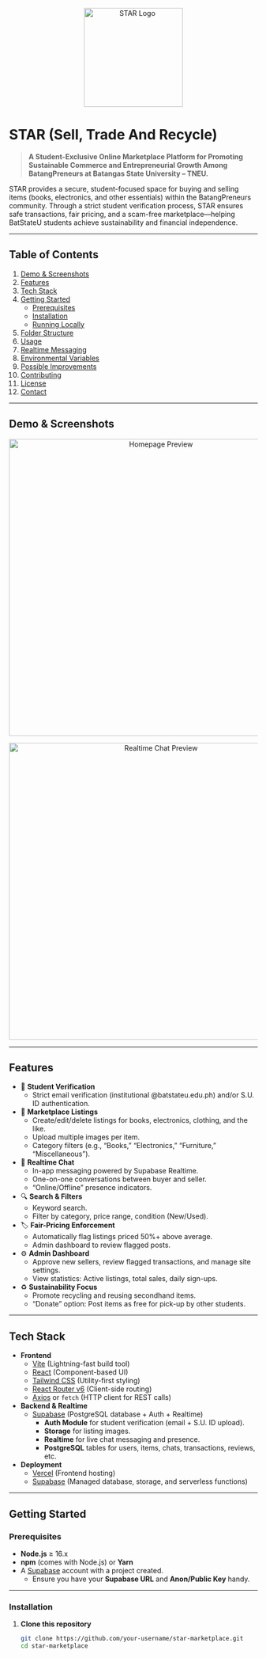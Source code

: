 <!--
  Place your logo file (e.g., `logo.png`) in the root of this repository (or in an `assets/` folder).
  Update the path below if it’s located elsewhere.
-->
<p align="center">
  <img src="logo.png" alt="STAR Logo" width="200" />
</p>

# STAR (Sell, Trade And Recycle)

> **A Student-Exclusive Online Marketplace Platform for Promoting Sustainable Commerce and Entrepreneurial Growth Among BatangPreneurs at Batangas State University – TNEU.**

STAR provides a secure, student-focused space for buying and selling items (books, electronics, and other essentials) within the BatangPreneurs community. Through a strict student verification process, STAR ensures safe transactions, fair pricing, and a scam-free marketplace—helping BatStateU students achieve sustainability and financial independence.

---

## Table of Contents

1. [Demo & Screenshots](#demo--screenshots)  
2. [Features](#features)  
3. [Tech Stack](#tech-stack)  
4. [Getting Started](#getting-started)  
   - [Prerequisites](#prerequisites)  
   - [Installation](#installation)  
   - [Running Locally](#running-locally)  
5. [Folder Structure](#folder-structure)  
6. [Usage](#usage)  
7. [Realtime Messaging](#realtime-messaging)  
8. [Environmental Variables](#environmental-variables)  
9. [Possible Improvements](#possible-improvements)  
10. [Contributing](#contributing)  
11. [License](#license)  
12. [Contact](#contact)  

---

## Demo & Screenshots

<!--  
  You can replace these image links with actual screenshots or live demo GIFs.
  Add screenshots of the homepage, product listings, chat interface, etc.
-->
<p align="center">
  <img src="assets/screenshots/homepage.png" alt="Homepage Preview" width="600" />
</p>
<p align="center">
  <img src="assets/screenshots/chat-interface.png" alt="Realtime Chat Preview" width="600" />
</p>

---

## Features

- 🔐 **Student Verification**  
  - Strict email verification (institutional @batstateu.edu.ph) and/or S.U. ID authentication.
- 🛒 **Marketplace Listings**  
  - Create/edit/delete listings for books, electronics, clothing, and the like.  
  - Upload multiple images per item.  
  - Category filters (e.g., “Books,” “Electronics,” “Furniture,” “Miscellaneous”).
- 💬 **Realtime Chat**  
  - In-app messaging powered by Supabase Realtime.  
  - One-on-one conversations between buyer and seller.  
  - “Online/Offline” presence indicators.
- 🔍 **Search & Filters**  
  - Keyword search.  
  - Filter by category, price range, condition (New/Used).
- 🏷️ **Fair-Pricing Enforcement**  
  - Automatically flag listings priced 50%+ above average.  
  - Admin dashboard to review flagged posts.
- ⚙️ **Admin Dashboard**  
  - Approve new sellers, review flagged transactions, and manage site settings.  
  - View statistics: Active listings, total sales, daily sign-ups.
- ♻️ **Sustainability Focus**  
  - Promote recycling and reusing secondhand items.  
  - “Donate” option: Post items as free for pick-up by other students.

---

## Tech Stack

- **Frontend**  
  - [Vite](https://vitejs.dev/) (Lightning-fast build tool)  
  - [React](https://reactjs.org/) (Component-based UI)  
  - [Tailwind CSS](https://tailwindcss.com/) (Utility-first styling)  
  - [React Router v6](https://reactrouter.com/) (Client-side routing)  
  - [Axios](https://axios-http.com/) or `fetch` (HTTP client for REST calls)
- **Backend & Realtime**  
  - [Supabase](https://supabase.com/) (PostgreSQL database + Auth + Realtime)  
    - **Auth Module** for student verification (email + S.U. ID upload).  
    - **Storage** for listing images.  
    - **Realtime** for live chat messaging and presence.  
    - **PostgreSQL** tables for users, items, chats, transactions, reviews, etc.
- **Deployment**  
  - [Vercel](https://vercel.com/) (Frontend hosting)  
  - [Supabase](https://app.supabase.io/) (Managed database, storage, and serverless functions)

---

## Getting Started

### Prerequisites

- **Node.js** ≥ 16.x  
- **npm** (comes with Node.js) or **Yarn**  
- A [Supabase](https://app.supabase.io/) account with a project created.  
  - Ensure you have your **Supabase URL** and **Anon/Public Key** handy.

---

### Installation

1. **Clone this repository**  
   ```bash
   git clone https://github.com/your-username/star-marketplace.git
   cd star-marketplace
